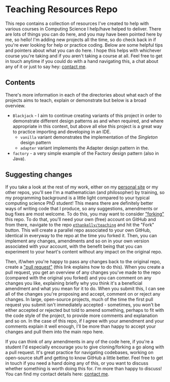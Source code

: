 # Teaching Resources Repo


This repo contains a collection of resources I've created to help with various courses in Computing Science I help/have helped to deliver. There are lots of things you can do here, and you may have been pointed here by me, so hello! I'm adding new projects all the time, so do check back in if you're ever looking for help or practice coding. Below are some helpful tips and pointers about what you can do here. I hope this helps with whichever course you're taking and if you aren't taking a course at all. Feel free to get in touch anytime if you could do with a hand navigating this, a chat about any of it or just to say hey: [contact me](https://ethankelly.github.io/contact/).


## Contents

There's more information in each of the directories about what each of the projects aims to teach, explain or demonstrate but below is a broad overview.

* `Blackjack` - I aim to continue creating variants of this project in order to demonstrate different design patterns as and when required, and where appropriate in this context, but above all else this project is a great way to practice importing and developing in an IDE.
  * `vanilla` variant demonstrates the implementation of the _Singleton_ design pattern
  * `adapter` variant implements the Adapter design pattern in the.
* `factory` - a very simple example of the Factory design pattern (also in Java).


## Suggesting changes

If you take a look at the rest of my work, either on my [personal site](https://ethankelly.github.io) or my other repos, you'll see I'm a mathematician (and philosopher) by training, so my programming background is a little light compared to your typical computing science PhD student! This means there are definitely better ways of writing code that I produce, so any suggestions, amendments or bug fixes are most welcome. To do this, you may want to consider ["forking"](https://docs.github.com/en/free-pro-team@latest/github/getting-started-with-github/fork-a-repo) this repo. To do that, you'll need your own (free) account on GitHub and from there, navigate to the repo [`ethankelly/teaching`](https://github.com/ethankelly/teaching) and hit the "Fork" button. This will create a parallel repo associated to your own GitHub, identical in everyway to the repo at the time you forked it. Then, you can implement any changes, amendments and so on in your own version associated with your account, with the benefit being that you can experiment to your heart's content without any impact on the original repo.


Then, if/when you're happy to pass any changes back to the original repo, create a ["pull request"](https://docs.github.com/en/free-pro-team@latest/github/collaborating-with-issues-and-pull-requests/about-pull-requests) (this link explains how to do this). When you create a pull request, you get an overview of any changes you've made to the repo (compared with the original you forked) and you can comment on any changes you like, explaining briefly why you think it's a beneficial amendment and what you mean for it to do. When you submit this, I can see all of the changes you're proposing and accept, comment on or reject any changes. In large, open-source projects, much of the time the first pull request you submit isn't immediately accepted - sometimes, you won't be either accepted or rejected but told to amend something, perhaps to fit with the code style of the project, to provide more comments and explanation and so on. In the case of this repo, if I agree with your amendment and your comments explain it well enough, I'll be more than happy to accept your changes and pull them into the main repo here.


If you can think of any amendments in any of the code here, if you're a student I'd especially encourage you to give cloning/forking a go along with a pull request. It's great practice for navigating codebases, working on open-source stuff and getting to know GitHub a little better. Feel free to get in touch if you need a hand doing any of this, or you want to discuss whether something is worth doing this for. I'm more than happy to discuss! You can find my contact details here: [contact me](https://ethankelly.github.io/contact/).
